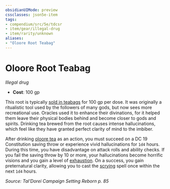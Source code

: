 ```yaml
---
obsidianUIMode: preview
cssclasses: json5e-item
tags:
- compendium/src/5e/tdcsr
- item/gear/illegal-drug
- item/rarity/unknown
aliases: 
- "Oloore Root Teabag"
---
```

# Oloore Root Teabag
*Illegal drug*  

- **Cost**: 100 gp

This root is typically [sold in teabags](Mechanics/items/oloore-root-teabag-tdcsr.md) for 100 gp per dose. It was originally a ritualistic tool used by the followers of many gods, but now sees more recreational use. Oracles used it to enhance their divinations, for it helped them leave their physical bodies behind and become closer to gods and spirits. Drinking tea brewed from the root causes intense hallucinations, which feel like they have granted perfect clarity of mind to the imbiber.

After drinking [oloore tea](Mechanics/items/oloore-root-teabag-tdcsr.md) as an action, you must succeed on a DC 19 Constitution saving throw or experience vivid hallucinations for `1d4` hours. During this time, you have disadvantage on attack rolls and ability checks. If you fail the saving throw by 10 or more, your hallucinations become horrific visions and you gain a level of [exhaustion](Mechanics/Rules/conditions.md#Exhaustion). On a success, you gain preternatural clarity, allowing you to cast the [scrying](Mechanics/spells/scrying.md) spell once within the next `1d4` hours.

*Source: Tal'Dorei Campaign Setting Reborn p. 85*